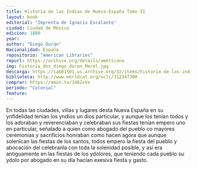```yaml
---
title: Historia de las Indias de Nueva-España Tomo II
layout: book
editorial: "Imprenta de Ignacio Escalante"
ciudad: Ciudad de México
edicion: 1880
year: 
author: "Diego Durán"
Nacionalidad: España
repositorio: "American Libraries"
repurl: https://archive.org/details/americana
img: historia_dos_diego_duran_Morel.jpg
descarga: https://ia601501.us.archive.org/32/items/historia-de-las-indias-de-nueva-espana-tomo-ii/Historia%20De%20Las%20Indias%20De%20Nueva%20Espa%C3%B1a%20Tomo%20II.pdf
biblioteca: http://www.worldcat.org/oclc/312347300
comprar: https://amzn.to/34DZvVo
periodo: "Colonial"
feature: 
---
```

 
En todas las ciudades, villas y lugares desta Nueva España en su ynfidelidad tenían los yndios un dios particular, y aunque los tenían todos y los adoraban y reverenciaban y celebraban sus fiestas tenían empero uno en particular, señalado a quien como abogado del pueblo co mayores ceremonias y sacrificios honraban como hacen agora que aunque solenican las fiestas de los santos, todos empero la fiesta del pueblo y abocación del celebranla con toda la solenidad posible, y así era antiguamente en las fiestas de los ydolores, que teniendo cada pueblo su ydolo por abogado en su día hacían exesiva fiesta y gasto.
